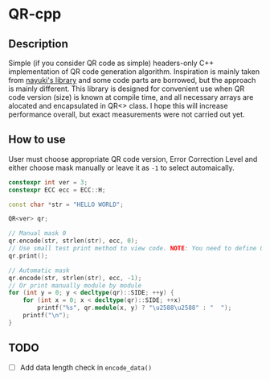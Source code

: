 # QR-cpp

## Description

Simple (if you consider QR code as simple) headers-only C++ implementation of QR code generation algorithm.
Inspiration is mainly taken from [nayuki's library][1] and some code parts are borrowed, but the approach is
mainly different. This library is designed for convenient use when QR code version (size) is known at 
compile time, and all necessary arrays are alocated and encapsulated in QR<> class. I hope this will increase 
performance overall, but exact measurements were not carried out yet.

## How to use

User must choose appropriate QR code version, Error Correction Level and either choose mask manually or leave it
as `-1` to select automaically.

```cpp
constexpr int ver = 3;
constexpr ECC ecc = ECC::H;

const char *str = "HELLO WORLD";

QR<ver> qr;

// Manual mask 0
qr.encode(str, strlen(str), ecc, 0);
// Use small test print method to view code. NOTE: You need to define QR_PRINT
qr.print();

// Automatic mask
qr.encode(str, strlen(str), ecc, -1);
// Or print manually module by module
for (int y = 0; y < decltype(qr)::SIDE; ++y) {
    for (int x = 0; x < decltype(qr)::SIDE; ++x)
        printf("%s", qr.module(x, y) ? "\u2588\u2588" : "  ");
    printf("\n");
}
```

## TODO

- [ ] Add data length check in `encode_data()`

[1]: https://github.com/nayuki/QR-Code-generator/tree/master/cpp